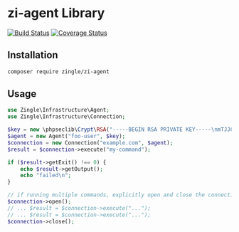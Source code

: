 zi-agent Library
================

[![Build Status](https://travis-ci.com/Zingle/zi-agent.svg?branch=master)](https://travis-ci.com/Zingle/zi-agent)
[![Coverage Status](https://coveralls.io/repos/github/Zingle/zi-agent/badge.svg?branch=add_coding_standards)](https://coveralls.io/github/Zingle/zi-agent?branch=add_coding_standards)

Installation
------------

```sh
composer require zingle/zi-agent
```

Usage
-----

```php
use Zingle\Infrastructure\Agent;
use Zingle\Infrastructure\Connection;

$key = new \phpseclib\Crypt\RSA("-----BEGIN RSA PRIVATE KEY-----\nmTJJCjZ...");
$agent = new Agent("foo-user", $key);
$connection = new Connection("example.com", $agent);
$result = $connection->execute("my-command");

if ($result->getExit() !== 0) {
    echo $result->getOutput();
    echo "failed\n";
}

// if running multiple commands, explicitly open and close the connection
$connection->open();
// ... $result = $connection->execute("...");
// ... $result = $connection->execute("...");
$connection->close();
```
